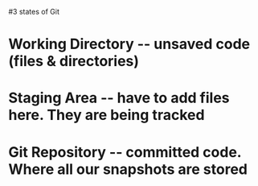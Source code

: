 #3 states of Git

# Working Directory -- unsaved code (files & directories)

# Staging Area -- have to add files here. They are being tracked

# Git Repository -- committed code. Where all our snapshots are stored

